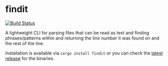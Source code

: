 # findit
[![Build Status](https://travis-ci.org/tbauer428/findit.svg?branch=master)](https://travis-ci.org/tbauer428/findit)

A lightweight CLI for parsing files that can be read as text and finding phrases/patterns within and returning the line number it was found on and the rest of the line.


Installation is available via `cargo install findit` or you can check the [latest release](https://github.com/tbauer428/findit/releases/latest "latest release") for the binaries.

